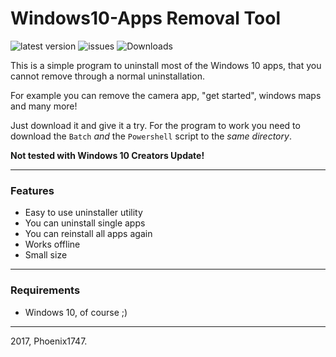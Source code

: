 # Windows10-Apps Removal Tool
![latest version](https://img.shields.io/github/release/phoenix1747/windows10-apps.svg?style=flat-square) ![issues](https://img.shields.io/github/issues/phoenix1747/windows10-apps.svg?style=flat-square) ![Downloads](https://img.shields.io/github/downloads/phoenix1747/windows10-apps/latest/total.svg?style=flat-square)

This is a simple program to uninstall most of the Windows 10 apps, that you cannot remove through a normal uninstallation.

For example you can remove the camera app, "get started", windows maps and many more!



Just download it and give it a try. For the program to work you need to download the ```Batch``` *and* the ```Powershell``` script to the *same directory*.

**Not tested with Windows 10 Creators Update!**

---

### Features

* Easy to use uninstaller utility
* You can uninstall single apps
* You can reinstall all apps again
* Works offline
* Small size

---

### Requirements

* Windows 10, of course ;)

---

2017, Phoenix1747.

